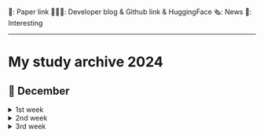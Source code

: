 📜: Paper link
🧑🏻‍💻: Developer blog & Github link & HuggingFace
🗞️: News
🤪: Interesting

---

# My study archive 2024

## 🎄 December
<details>
  <summary>1st week</summary>

- 📜 [Harvard, Stanford, MIT, Databricks, CMU] [Scaling Laws for Precision](https://arxiv.org/pdf/2411.04330)
  - 낮은 정밀도(Low precision)로 학습과 추론을 수행할 때의 영향을 연구했으며, 이를 예측하는 새로운 스케일링 법칙 제시
    - 학습 시: 낮은 정밀도는 모델의 유효 파라미터 수를 감소시키는 효과가 있음을 발견
    - 추론 시: 데이터가 많아질수록 양자화로 인한 성능 저하가 커져서, 오히려 추가 사전학습이 해로울 수 있음
  - 특히 대규모 모델의 경우 저정밀도 훈련이 계산 효율성 측면에서 최적일 수 있다는 점 제시
  - 1.7B 파라미터 규모의 모델과 26B 토큰 데이터셋으로 검증하여, 학습과 추론 시의 정밀도 변화에 따른 성능 저하를 예측하는 통합된 수식 제시
    <details>
      <summary>중요 개념</summary>
      
    - precision(정밀도): 숫자를 얼마나 정확하게 표현하는지의 정도
    - scaling laws(스케일링 법칙): 모델의 크기와 성능 관계를 설명하는 규칙
    - quantization(양자화): 데이터를 더 작은 비트로 압축하는 과정
    </details>
  
- 🧑🏻‍💻 https://chanmuzi.tistory.com/479
  - NLP, LLM 위주의 인공지능 최신 논문/뉴스 follow-up 팁

- 📜 [RAPID RESPONSE: MITIGATING LLM JAILBREAKS WITH A FEW EXAMPLES](https://arxiv.org/abs/2411.07494)
  - LLM의 안전성 확보를 위해, 완벽한 방어가 아닌 신속 대응 기법에 초점을 맞춤
  - 소수의 공격 사례만으로도 유사한 형태의 전체 공격 유형을 차단하는 방법 제시
  → 이를 평가하기 위한 'RapidResponseBench' 벤치마크 개발
    <details>
      <summary>'<b>탈옥 확산(jailbreak proliferation)</b>' 기반의 5가지 방어 기법 평가</summary>
      
    - 관찰된 공격 사례를 바탕으로 자동으로 유사한 jailbreak를 생성하여 방어에 활용
    - 가장 효과적인 방법: 생성된 jailbreak를 차단하도록 입력 분류기를 미세조정
    - 단 하나의 공격 사례만으로도 동일 유형 공격은 1/240, 새로운 유형 공격은 1/15로 성공률 감소
    </details>
  
  - 추가 연구를 통해 방어 효과에 영향을 미치는 핵심 요소 파악
    <details>
      <summary>중요 역할</summary>
  
    - 확산 모델의 품질:  생성된 탈옥 사례의 다양성과 적합성
    - 생성된 탈옥 사례 수: 더 많은 사례가 더 강력한 방어로 이어짐
    </details>
    
- 🗞️ [Introducing Motif: A High-Performance Open-Source Korean LLM by Moreh](https://moreh.io/blog/introducing-motif-a-high-performance-open-source-korean-llm-by-moreh-241202)
  - Moreh에서 한국어 성능이 뛰어난 초거대 언어 모델(LLM) 'Llama3-Motif-102B'을 오픈소스로 공개
    - 한국어 성능 강화를 위해 LlamaPro와 Masked Structure Growth(MSG) 등 최신 학습 기법을 활용해 개발
  - KMMLU 벤치마크에서 GPT-4를 능가하는 성적을 기록하였으며, Hugging Face와 GitHub에서 접근 가능
  - Llama 3 기반으로 MoAI 플랫폼을 활용하여 개발되었으며, 효율적 GPU 관리 및 모델 최적화 가능
  - 향상된 한국어 처리 능력과 영어 성능을 동시에 제공
  - [테스트 해보기](https://model-hub.moreh.io/text)

- 📜 [IST, ETH] [GPTQ: ACCURATE POST-TRAINING QUANTIZATION FOR GENERATIVE PRE-TRAINED TRANSFORMERS](https://arxiv.org/abs/2210.17323)
  - 기존 GPT 모델의 한계 : 모델 크기가 방대하여 추론에 많은 GPU가 필요해 실용성이 떨어짐
  - GPTQ: GPT모델의 높은 컴퓨팅 및 저장 비용 문제를 해결하기 위한 새로운 양자화 방법
    <details>
        <summary>주요 특징</summary>
      
      - 원샷 가중치 양자화: 한 번의 과정을 통해 모델의 가중치를 효율적으로 압축
      - 1750억 개 파라미터를 가진 GPT 모델을 약 4시간 만에 양자화 가능
      - 가중치당 비트 폭을 3~4비트로 줄여도 성능 저하가 거의 없음
      - 기존 양자화 기법 대비 2배 이상 효율적
    </details>
    <details>
        <summary>주요 성과 및 추론 속도 향상</summary>
      
      - 1750억 개 파라미터 모델도 단일 GPU로 처리 가능
      - FP16 대비 추론 속도
        - 고급 GPU(NVIDIA A100): 3.25배,
        - 비용 효율적인 GPU(NVIDIA A6000): 4.5배 빨라짐
      - 극한 양자화에서도 정확도 유지
        - 가중치를 2비트 또는 3진수로 줄여도 합리적인 성능 유지 
    </details>
  - [Github](https://github.com/IST-DASLab/gptq)

- 🗞️ [Google DeepMind] [Genie 2: A large-scale foundation world model](https://deepmind.google/discover/blog/genie-2-a-large-scale-foundation-world-model/)
  - Genie 2: 이미지 하나만으로 다양한 3D 환경을 생성하는 기반 세계 모델
    - 사람 또는 AI 에이전트가 키보드와 마우스로 조작하며 상호 작용할 수 있는 무한한 가상 환경을 제공
    - 물리 효과, 캐릭터 애니메이션, 객체 상호 작용 등을 모델링하여 현실적인 가상 세계를 생성하며, 실제 이미지를 기반으로 한 환경 생성도 가능
    - AI 에이전트 훈련 및 평가에 유용한 다양한 환경을 빠르게 제작하는 데 활용

- 📜 [KU, KAIST] [CheckEval: Robust Evaluation Framework using Large Language Model via Checklist](https://arxiv.org/abs/2403.18771)
  - CheckEval: LLM을 활용한 새로운 평가 프레임워크로, 기존 평가 방법의 문제점(모호한 평가 기준, 불일치)을 개선하기 위해 설계
    <details>
        <summary>해결 방법</summary>
          
      - 평가 기준을 세부적인 하위 측면으로 나눔
      - 각 측면별로 Boolean 질문 체크리스트를 만들어 평가 과정을 단순화
      - 해석 가능성 높임, 특정 평가 항목에 초점 → 결과의 견고성, 신뢰성 강화
    </details>

    <details>
        <summary>주요 성과</summary>
          
      - SummEval 벤치마크를 활용한 집중 사례 연구 → CheckEval: 인간의 판단과 높은 상관관계를 보임
      - IAA(Inter-Annotator Agreement)가 매우 높음
      - 객관적이고 유연하며 정밀한 평가에 효과적임을 입증
    </details>

    <details>
        <summary>중요 개념</summary>
      
      - CheckEval: 평가의 명확성과 일관성을 높이기 위해 설계된 LLM 기반 평가 프레임워크
      - Inter-Annotator Agreement (IAA): 평가자 간의 일치도를 측정하는 지표
      - SummEval : 요약에 대한 다양한 평가 방법을 비교하는 벤치마크 데이터셋
    </details>

- 📜 [Google] [PaliGemma 2: A Family of Versatile VLMs for Transfer](https://arxiv.org/abs/2412.03555)
  - PaliGemma 2: 기존 PaliGemma 모델을 기반으로 업그레이드된 VLM으로, Gemma 2 언어 모델 계열의 개선된 기능을 통합한 모델
  - Gemma 2 언어 모델 계열(2B ~ 27B 파라미터)과 SigLIP-So400m 비전 인코더 통합

    <details>
        <summary>3가지 해상도(224px², 448px², 896px²)에서 다단계 훈련</summary>
      
      - 전이 학습 능력 강화, 세부 조정 가능
      - 학습률, 작업 유형, 모델 크기, 해상도 등 전이 성능 영향 요소 분석
    </details>

    <details>
        <summary>작업 범위 확장</summary>
    
      - OCR 관련 작업: 테이블 구조, 분자 구조, 악보 인식
      - 세밀한 장기 캡션 생성, 방사선 보고서 작성
      - 다양한 전이 작업에서 최첨단 성능(SOTA) 달성
    </details>

    <details>
        <summary>중요 개념</summary>
  
      - Vision-Language Model (VLM): 이미지를 처리하는 비전 모델과 텍스트를 이해하는 언어 모델을 결합한 AI 모델
      - 전이 학습(Transfer Learning): 이미 학습된 모델을 새로운 작업에 적응시키는 방법
    </details>

  - [HuggingFace](https://huggingface.co/papers/2412.03555), [Kaggle](https://www.kaggle.com/models/google/paligemma-2)
</details>
  
<details>
  <summary>2nd week</summary>

- 🧑🏻‍💻 [NVIDIA] [Content Moderation and Safety Checks with NVIDIA NeMo Guardrails](https://developer.nvidia.com/blog/content-moderation-and-safety-checks-with-nvidia-nemo-guardrails/)
  - RAG application: 실시간으로 외부 데이터를 검색하고 LLM을 활용하여 동적인 콘텐츠를 생성
    - 안전하고 신뢰할 수 있는 응답을 보장하기 위해 content moderation 필수적
  - NVIDIA NeMo Guardrails: LLM의 입력 및 출력을 관리하는 toolkit/microservice

     <details>
         <summary>주요 기능</summary>
       
       - LlamaGuard
          - 입력/출력에서 부적절한 콘텐츠 감지
       - AlignScore
          - 응답의 사실 검증(검색 데이터와 생성된 결과 비교)

       - 기타 기능: 식별 정보(PII) 검출, 허위 정보 방지, 탈옥 감지 등
    </details>

    <details>
        <summary>적용 방법</summary>

      - NeMo Guardrails를 설치
      - RAG 애플리케이션과 연동
      - LlamaGuard 및 AlignScore 모델을 설정
      - NeMo Guardrails의 구성 파일(config.yml)에 통합
      - 보안 레이어를 구성하고 샘플 쿼리로 테스트
    </details>

- 🤪 [ElevenLabs](https://www.talktosanta.io/)

- 🤪 [Microsoft] [MicrosoftDesigner](https://designer.microsoft.com/design)

- 🧑🏻‍💻 [Docling] [Docling](https://ds4sd.github.io/docling/)
  - PDF, DOCX, PPTX 등 다양한 문서 형식을 읽어 Markdown 및 JSON 형식으로 변환하는 도구
  - 페이지 레이아웃, 읽기 순서, 표 구조 등을 포함한 고급 PDF 문서 이해 기능과 🦙 LlamaIndex, 🦜🔗 LangChain과의 쉬운 통합 제공
  - OCR 지원, CLI 제공 등 사용 편의성을 높였으며, 추후 방정식 및 코드 추출, 메타데이터 추출 기능 추가 예정
  - [2023년 최신판 OCR 8가지 API 비교평가 테스트](https://devocean.sk.com/blog/techBoardDetail.do?ID=165524&boardType=techBlog)
    - 다양한 OCR 서비스의 성능 및 속도를 비교 분석한 결과, Google Cloud Vision, Azure Document Intelligence, Upstage, Naver Clova 순으로 우수한 속도를 보임

- 🤪 [DVC] [DVC](https://dvc.org/)
  - DVC(Data Version Control): GitOps 원칙에 기반하여 대규모 데이터의 버전 관리 및 ML 모델링 프로세스의 재현 가능한 워크플로우 구축을 지원하는 오픈소스 플랫폼
  - [Github](https://github.com/iterative/dvc)

- 🧑🏻‍💻 [HuggingFace] [meta-llama/Llama-3.3-70B-Instruct](https://huggingface.co/meta-llama/Llama-3.3-70B-Instruct)
  - Meta Llama 3.3: Meta가 개발한 70B 파라미터 규모의 다국어 지원 LLM으로, 사전 학습과 명령어 조정을 통해 다국어 대화, 자연어 생성, 코딩 지원 등 다양한 사용 사례에 최적화
    <details>
        <summary>모델 아키텍처</summary>

      - 트랜스포머 기반: 최적화된 트랜스포머 아키텍처를 활용한 자동 회귀 모델
      - 명령어 조정: 감독 미세 조정(SFT)과 인간 피드백 기반 강화 학습(RLHF)을 통해 사용자의 도움 및 안전성 선호도에 맞게 조정됨
    </details>

    <details>
        <summary>벤치마크</summary>
    
      - MMLU(CoT): 86.0% 정확도
      - HumanEval: 88.4% 성공률
      - MATH(CoT): 77.0% 정확도
      - MGSM: 91.1% 정확도
    </details>

- 🧑🏻‍💻 [Upstage] [Solar Cookbook](https://github.com/UpstageAI/solar-prompt-cookbook)
  - Solar에 대한 프롬프트 A-Z를 담아, 누구나 더 쉽게 다룰 수 있도록 돕는 Cookbook
    - 프롬프트 엔지니어링의 기본 구조부터 복잡한 프롬프트 체이닝, 환각 해결법까지..
  - Small-Scale Model에 대한 Prompt Engineering의 insight 공유

  - [Solar_Prompt_Guide](https://github.com/studydev/Solar_Prompt_Guide)
    - Upstage Cookbook의 Prompt를 빠르게 실습할 수 있게 만들어놓은 환경
    - Upstage github repo를 fork 하여, GitHub의 CodeSpace 기반(가상 개발 컨테이너 환경)으로 필요한 몇 가지 환경 변수를 추가한 repo를 만들어놓음

- 📜 [Arcee, Florida, USA] [Arcee’s MergeKit: A Toolkit for Merging Large Language Models](https://arxiv.org/abs/2403.13257)
  <details>
      <summary>문제 상황</summary>
    
    - 특정 작업을 위해 사전 학습된 모델을 미세 조정하는 전이 학습의 발전으로 인해 수많은 작업별 특화 모델이 개발되었지만, 이들은 일반적으로 개별 작업에만 특화되어 있어 서로의 강점을 활용하지 못함
  </details>

  - MergeKit: 다수의 오픈소스 언어 모델을 효율적으로 통합하는 오픈소스 도구
    - 추가 학습 없이 모델의 성능과 다양성을 향상시키는 모델 병합 전략 지원
    - 다양한 하드웨어에서 사용 가능한 확장성 있는 프레임워크 제공
    - 이미 오픈소스 커뮤니티에서 수천 개의 모델 병합에 활용되어 Open LLM Leaderboard 상위권의 강력한 모델들을 생성하는 데 기여

  - [Github](https://github.com/arcee-ai/mergekit)

- 🧑🏻‍💻 [Amazon] [Amazon Nova and our commitment to responsible AI](https://www.amazon.science/blog/amazon-nova-and-our-commitment-to-responsible-ai)
  - Amazon Nova → Amazon에서 만든 책임감 있는 AI 개발을 위해 8가지 핵심 원칙(개인정보 보호 및 보안, 안전, 공정성, 정확성 및 견고성, 설명 가능성, 제어 가능성, 거버넌스, 투명성 등)을 바탕으로 한 새로운 멀티 모달 기반 모델
  - 이들을 제어하기 위해 SFT와 RLHF을 모두 사용하여 모델을 정렬
    - SFT → 여러 언어로 단일 및 다중 턴 훈련 데모
    - RLHF → 이전 평가의 예를 포함하여 인간의 선호도 데이터를 수집

  - 모델 개발 전 과정에서 자동화된 방법과 인간 피드백을 활용하여 편향성 평가 및 완화, 정확성 및 견고성 향상을 위한 다양한 테스트 및 벤치마크 진행, 적대적 공격에 대한 방어 및 워터마킹 기술 적용
  - 📜 [Amazon Nova Family 기술 보고서] [The Amazon Nova Family of Models: Technical Report and Model Card](https://assets.amazon.science/b0/2b/e74dd4f84f188701fd06792670e7/the-amazon-nova-family-of-models-technical-report-and-model-card.pdf)

- 🧑🏻‍💻 [Google] [python-genai](https://github.com/googleapis/python-genai)
  - Google Gen AI Python SDK: Google의 생성형 모델을 Python 애플리케이션에 통합할 수 있는 인터페이스 제공
  - 현재는 초기 출시 단계! API가 변경될 수 있으므로 프로덕션 환경에서는 사용하지 않는 것이 좋음
  - 텍스트 생성, 이미지 생성, 임베딩 등 다양한 기능 제공 및 비동기 처리 및 토큰 계산 기능 지원

- 📜 [NCSOFT] [VARCO-VISION: Expanding Frontiers in Korean Vision-Language Models](https://arxiv.org/pdf/2411.19103)
  - VARCO-VISION: 한국어와 영어를 모두 다룰 수 있는 이미지-텍스트 작업을 위해 설계된 오픈소스 VLM
    - 기존 모델의 지식을 유지하면서 시각적 정보와 언어 정보를 효과적으로 통합할 수 있도록 새로운 단계별 학습 전략 채택
  - 📊 5개의 한국어 평가 데이터셋 공개 → 4개의 폐쇄형 벤치마크, 1개의 개방형 벤치마크

    <details>
        <summary>주요 성과</summary>

      - 유사 크기의 모델과 비교해 이중언어 이미지-텍스트 이해 및 생성 능력에서 뛰어난 성능 입증
      - 다양한 기능 지원
        - Grounding: 이미지 내 객체 인식 및 위치 추적
        - Referring: 특정 객체를 지칭하는 작업
        - OCR: 이미지에서 텍스트를 추출하는 작업
    </details>

  - 🧑🏻‍💻 [HuggingFace][NCSOFT/VARCO-VISION-14B-HF](https://huggingface.co/NCSOFT/VARCO-VISION-14B-HF)

- 🧑🏻‍💻 [Google] [The next chapter of the Gemini era for developers](https://developers.googleblog.com/en/the-next-chapter-of-the-gemini-era-for-developers/)
  - Gemini 2.0 Flash: 개발자의 workflow를 개선하는 코딩 에이전트와 몰입적이고 대화형 애플리케이션 제작을 지원하는 AI플랫폼
    - 멀티모달 출력: 텍스트, 오디오, 이미지 통합 생성
    - 실시간 스트리밍 API: 오디오, 비디오 입력 지원
    - 도구 통합: Google 검색, 코드 실행 기능 지원 및 외부 도구와 연동 가능
    - AI 코드 에이전트: Jules로 자동화된 버그 수정 및 코드 작성
  - 현재는 실험 단계로 Gemini API를 통해 Google AI Studio 및 Vertex AI에서 사용 가능(내년 초 정식 출시)

- 🧑🏻‍💻 [NVIDIA] [LLaMA-Mesh:Unifying 3D Mesh Generation with Language Models](https://research.nvidia.com/labs/toronto-ai/LLaMA-Mesh/?linkId=100000318302360)
  - LLaMA-Mesh: 텍스트를 기반으로 사전 학습된 LLM의 기능을 확장하여 3D Mesh를 생성할 수 있는 통합 모델

    <details>
        <summary>장점</summary>
      
      - 튜토리얼 같은 텍스트 소스에서 파생된 LLM에 내재된 공간적 지식 활용 가능
      - 대화형 3D 생성 및 Mesh 이해 가능
    </details>
    <details>
        <summary>SFT 데이터셋 구성</summary>

      - 텍스트 프롬프트로 3D Mesh 생성
      - 텍스트와 3D Mesh를 혼합한 출력 생성
      - 3D Mesh를 이해하고 해석
    </details>

  - 📜 [Tsinghua Univ., NVIDIA] [LLaMA-Mesh: Unifying 3D Mesh Generation with Language Models](https://arxiv.org/abs/2411.09595)
</details>

<details>
  <summary>3rd week</summary>

- 📜 [FAIR at Meta, 2UC San Diego] [Training Large Language Models to Reason in a Continuous Latent Space](https://arxiv.org/abs/2412.06769)
  - LLM → 언어 공간이 항상 최적의 추론 방식을 제공하지는 않음
  - Coconut(Chain of Continuous Thought): 자연어 대신 제약 없는 잠재 공간에서 LLM 추론의 가능성을 탐구하기 위해 제시한 새로운 패러다임
    - 마지막 은닉 상태를 단어로 디코딩하지 않고, 다음 입력 임베딩으로 직접 활용해 추론 효율을 높임
    - 연속적 사고 → 단일 경로에 의존X, 여러 대안의 다음 추론 단계를 인코딩해 BFS 기반 문제 해결 가능
   
- 📜 [Maryland Univ., OpenAI] [The Prompt Report: A Systematic Survey of Prompting Techniques](https://arxiv.org/pdf/2406.06608)
  - 프롬프트 → GenAI 시스템과의 상호작용을 위한 주요 도구, 연구 초기 단계로 인해 용어와 개념이 혼재되어 있음
  - 목적: 프롬프트 기술의 분류 체계 구축, 주요 용어 정리 및 사용 사례 분석
    <details>
        <summary>성과</summary>

      - 어휘: 33개의 주요 프롬프트 관련 용어 정의
      - 텍스트 전용 프롬프트 기술의 분류 체계: 58가지
      - 다른 양식의 프롬프트 기술: 40가지
      - 자연어 prefix-prompting 관련 메타 분석 제시
    </details>

- 🗞️ [Google] [구글, 텍스트 프롬프트 없이 이미지 생성하는 '위스크' 공개](https://www.aitimes.com/news/articleView.html?idxno=166297)
  - 위스크(Whisk) → Google이 공개한 이미지 생성 AI
    <details>
          <summary>작동 방식</summary>

      - 구글의 이미지 생성 모델 Imagen 3 기반
      - 텍스트 프롬프트 대신 3가지 이미지(주제 이미지, 장면 이미지, 스타일 이미지)를 결합하여 새로운 이미지 생성
      - 입력 이미지를 바탕으로 자동 생성된 텍스트 캡션을 활용해 이미지 생성
    </details>
  - [Whisk](https://labs.google/fx/tools/whisk/unsupported-country)
</details>
